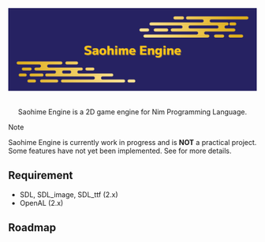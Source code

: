 <div align='center'>

<img src='header.png' alt='header'>

</div>

<br />

<div align='center'>

Saohime Engine is a 2D game engine for Nim Programming Language.

</div>

> [!NOTE]
> Saohime Engine is currently work in progress and is **NOT** a practical project. Some features have not yet been implemented. See <a id='Roadmap'></a> for more details.

## Requirement
- SDL, SDL_image, SDL_ttf (2.x)
- OpenAL (2.x)

## Roadmap

